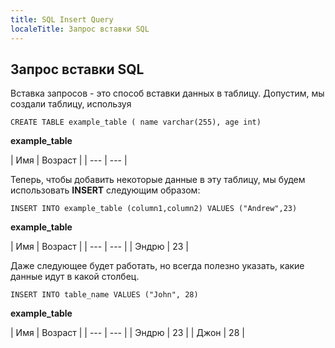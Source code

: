 ```yaml
---
title: SQL Insert Query
localeTitle: Запрос вставки SQL
---
```

## Запрос вставки SQL

Вставка запросов - это способ вставки данных в таблицу. Допустим, мы создали таблицу, используя

`CREATE TABLE example_table ( name varchar(255), age int)`

**example\_table**

| Имя | Возраст | | --- | --- |

Теперь, чтобы добавить некоторые данные в эту таблицу, мы будем использовать **INSERT** следующим образом:

`INSERT INTO example_table (column1,column2) VALUES ("Andrew",23)`

**example\_table**

| Имя | Возраст | | --- | --- | | Эндрю | 23 |

Даже следующее будет работать, но всегда полезно указать, какие данные идут в какой столбец.

`INSERT INTO table_name VALUES ("John", 28)`

**example\_table**

| Имя | Возраст | | --- | --- | | Эндрю | 23 | | Джон | 28 |